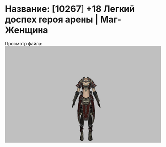 # Название: [10267] +18 Легкий доспех героя арены | Маг-Женщина

Просмотр файла:
![p050031.png](p050031.png)